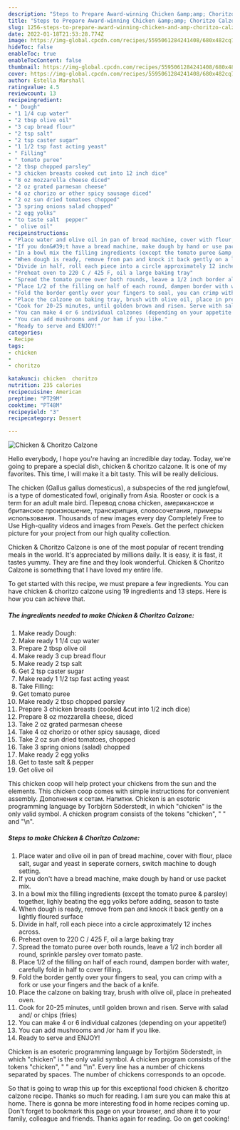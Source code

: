 ```yaml
---
description: "Steps to Prepare Award-winning Chicken &amp;amp; Choritzo Calzone"
title: "Steps to Prepare Award-winning Chicken &amp;amp; Choritzo Calzone"
slug: 1256-steps-to-prepare-award-winning-chicken-and-amp-choritzo-calzone
date: 2022-01-18T21:53:28.774Z
image: https://img-global.cpcdn.com/recipes/5595061284241408/680x482cq70/chicken-choritzo-calzone-recipe-main-photo.jpg
hideToc: false
enableToc: true
enableTocContent: false
thumbnail: https://img-global.cpcdn.com/recipes/5595061284241408/680x482cq70/chicken-choritzo-calzone-recipe-main-photo.jpg
cover: https://img-global.cpcdn.com/recipes/5595061284241408/680x482cq70/chicken-choritzo-calzone-recipe-main-photo.jpg
author: Estella Marshall
ratingvalue: 4.5
reviewcount: 13
recipeingredient:
- " Dough"
- "1 1/4 cup water"
- "2 tbsp olive oil"
- "3 cup bread flour"
- "2 tsp salt"
- "2 tsp caster sugar"
- "1 1/2 tsp fast acting yeast"
- " Filling"
- " tomato puree"
- "2 tbsp chopped parsley"
- "3 chicken breasts cooked cut into 12 inch dice"
- "8 oz mozzarella cheese diced"
- "2 oz grated parmesan cheese"
- "4 oz chorizo or other spicy sausage diced"
- "2 oz sun dried tomatoes chopped"
- "3 spring onions salad chopped"
- "2 egg yolks"
- "to taste salt  pepper"
- " olive oil"
recipeinstructions:
- "Place water and olive oil in pan of bread machine, cover with flour, place salt, sugar and yeast in seperate corners, switch machine to dough setting."
- "If you don&#39;t have a bread machine, make dough by hand or use packet mix."
- "In a bowl mix the filling ingredients (except the tomato puree &amp; parsley) together, lighly beating the egg yolks before adding, season to taste"
- "When dough is ready, remove from pan and knock it back gently on a lightly floured surface"
- "Divide in half, roll each piece into a circle approximately 12 inches across."
- "Preheat oven to 220 C / 425 F, oil a large baking tray"
- "Spread the tomato puree over both rounds, leave a 1/2 inch border all round, sprinkle parsley over tomato paste."
- "Place 1/2 of the filling on half of each round, dampen border with water, carefully fold in half to cover filling."
- "Fold the border gently over your fingers to seal, you can crimp with a fork or use your fingers and the back of a knife."
- "Place the calzone on baking tray, brush with olive oil, place in preheated oven."
- "Cook for 20-25 minutes, until golden brown and risen. Serve with salad and/ or chips (fries)"
- "You can make 4 or 6 individual calzones (depending on your appetite!)"
- "You can add mushrooms and /or ham if you like."
- "Ready to serve and ENJOY!"
categories:
- Recipe
tags:
- chicken
- 
- choritzo

katakunci: chicken  choritzo 
nutrition: 235 calories
recipecuisine: American
preptime: "PT29M"
cooktime: "PT48M"
recipeyield: "3"
recipecategory: Dessert

---
```



![Chicken &amp; Choritzo Calzone](https://img-global.cpcdn.com/recipes/5595061284241408/680x482cq70/chicken-choritzo-calzone-recipe-main-photo.jpg)

Hello everybody, I hope you're having an incredible day today. Today, we're going to prepare a special dish, chicken &amp; choritzo calzone. It is one of my favorites. This time, I will make it a bit tasty. This will be really delicious.

The chicken (Gallus gallus domesticus), a subspecies of the red junglefowl, is a type of domesticated fowl, originally from Asia. Rooster or cock is a term for an adult male bird. Перевод слова chicken, американское и британское произношение, транскрипция, словосочетания, примеры использования. Thousands of new images every day Completely Free to Use High-quality videos and images from Pexels. Get the perfect chicken picture for your project from our high quality collection.

Chicken &amp; Choritzo Calzone is one of the most popular of recent trending meals in the world. It's appreciated by millions daily. It is easy, it is fast, it tastes yummy. They are fine and they look wonderful. Chicken &amp; Choritzo Calzone is something that I have loved my entire life.


To get started with this recipe, we must prepare a few ingredients. You can have chicken &amp; choritzo calzone using 19 ingredients and 13 steps. Here is how you can achieve that.

<!--inarticleads1-->

##### The ingredients needed to make Chicken &amp; Choritzo Calzone:

1. Make ready  Dough:
1. Make ready 1 1/4 cup water
1. Prepare 2 tbsp olive oil
1. Make ready 3 cup bread flour
1. Make ready 2 tsp salt
1. Get 2 tsp caster sugar
1. Make ready 1 1/2 tsp fast acting yeast
1. Take  Filling:
1. Get  tomato puree
1. Make ready 2 tbsp chopped parsley
1. Prepare 3 chicken breasts (cooked &amp;cut into 1/2 inch dice)
1. Prepare 8 oz mozzarella cheese, diced
1. Take 2 oz grated parmesan cheese
1. Take 4 oz chorizo or other spicy sausage, diced
1. Take 2 oz sun dried tomatoes, chopped
1. Take 3 spring onions (salad) chopped
1. Make ready 2 egg yolks
1. Get to taste salt &amp; pepper
1. Get  olive oil


This chicken coop will help protect your chickens from the sun and the elements. This chicken coop comes with simple instructions for convenient assembly. Дополнения к сетам. Напитки. Chicken is an esoteric programming language by Torbjörn Söderstedt, in which &#34;chicken&#34; is the only valid symbol. A chicken program consists of the tokens &#34;chicken&#34;, &#34; &#34; and &#34;\n&#34;. 

<!--inarticleads2-->

##### Steps to make Chicken &amp; Choritzo Calzone:

1. Place water and olive oil in pan of bread machine, cover with flour, place salt, sugar and yeast in seperate corners, switch machine to dough setting.
1. If you don&#39;t have a bread machine, make dough by hand or use packet mix.
1. In a bowl mix the filling ingredients (except the tomato puree &amp; parsley) together, lighly beating the egg yolks before adding, season to taste
1. When dough is ready, remove from pan and knock it back gently on a lightly floured surface
1. Divide in half, roll each piece into a circle approximately 12 inches across.
1. Preheat oven to 220 C / 425 F, oil a large baking tray
1. Spread the tomato puree over both rounds, leave a 1/2 inch border all round, sprinkle parsley over tomato paste.
1. Place 1/2 of the filling on half of each round, dampen border with water, carefully fold in half to cover filling.
1. Fold the border gently over your fingers to seal, you can crimp with a fork or use your fingers and the back of a knife.
1. Place the calzone on baking tray, brush with olive oil, place in preheated oven.
1. Cook for 20-25 minutes, until golden brown and risen. Serve with salad and/ or chips (fries)
1. You can make 4 or 6 individual calzones (depending on your appetite!)
1. You can add mushrooms and /or ham if you like.
1. Ready to serve and ENJOY!

Chicken is an esoteric programming language by Torbjörn Söderstedt, in which &#34;chicken&#34; is the only valid symbol. A chicken program consists of the tokens &#34;chicken&#34;, &#34; &#34; and &#34;\n&#34;. Every line has a number of chickens separated by spaces. The number of chickens corresponds to an opcode. 

So that is going to wrap this up for this exceptional food chicken &amp; choritzo calzone recipe. Thanks so much for reading. I am sure you can make this at home. There is gonna be more interesting food in home recipes coming up. Don't forget to bookmark this page on your browser, and share it to your family, colleague and friends. Thanks again for reading. Go on get cooking!
